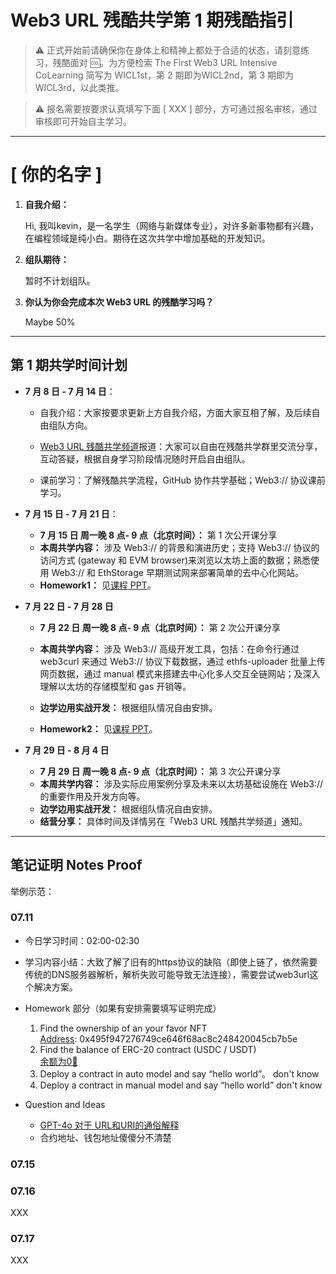 # Web3 URL 残酷共学第 1 期残酷指引

> ⚠️ 正式开始前请确保你在身体上和精神上都处于合适的状态，请刻意练习，残酷面对 🆒。为方便检索 The First Web3 URL Intensive CoLearning 简写为 WICL1st，第 2 期即为WICL2nd，第 3 期即为 WICL3rd，以此类推。

> ⚠️ 报名需要按要求认真填写下面 [ XXX ] 部分，方可通过报名审核，通过审核即可开始自主学习。

---

# [ 你的名字 ]

1. **自我介绍：**

   Hi, 我叫kevin，是一名学生（网络与新媒体专业），对许多新事物都有兴趣，在编程领域是纯小白。期待在这次共学中增加基础的开发知识。 

2. **组队期待：**

   暂时不计划组队。 

3. **你认为你会完成本次 Web3 URL 的残酷学习吗？**

   Maybe 50% 

---

## 第 1 期共学时间计划

- **7 月 8 日 - 7 月 14 日**：

  - 自我介绍：大家按要求更新上方自我介绍，方面大家互相了解，及后续自由组队方向。

  -  [Web3 URL 残酷共学频道](https://t.me/LXDAO/8748)报道：大家可以自由在残酷共学群里交流分享，互动答疑，根据自身学习阶段情况随时开启自由组队。

  - 课前学习：了解残酷共学流程，GitHub 协作共学基础；Web3:// 协议课前学习。

- **7 月 15 日 - 7 月 21 日**：

  - **7 月 15 日 周一晚 8 点- 9 点（北京时间）：** 第 1 次公开课分享
  - **本周共学内容：** 涉及 Web3://  的背景和演进历史；支持 Web3://  协议的访问方式 (gateway 和 EVM browser)来浏览以太坊上面的数据；熟悉使用 Web3://  和 EthStorage 早期测试网来部署简单的去中心化网站。
  - **Homework1：** 见[课程 PPT](https://docs.google.com/presentation/d/1egJUKJrjC9wjkmOF9sLBkTSwHpd6hl8FXkWehPW7kFk/edit#slide=id.g1754f50a55c_0_11)。

- **7 月 22 日 - 7 月 28 日**
  - **7 月 22 日 周一晚 8 点- 9 点（北京时间）：** 第 2 次公开课分享

  - **本周共学内容：** 涉及 Web3://  高级开发工具，包括：在命令行通过 web3curl 来通过 Web3://  协议下载数据，通过 ethfs-uploader 批量上传网页数据，通过 manual 模式来搭建去中心化多人交互全链网站；及深入理解以太坊的存储模型和 gas 开销等。
  - **边学边用实战开发：** 根据组队情况自由安排。
  - **Homework2：** 见[课程 PPT](https://docs.google.com/presentation/d/1egJUKJrjC9wjkmOF9sLBkTSwHpd6hl8FXkWehPW7kFk/edit#slide=id.g1754f50a55c_0_11)。

- **7 月 29 日 - 8 月 4 日**
  - **7 月 29 日 周一晚 8 点- 9 点（北京时间）：** 第 3 次公开课分享
  - **本周共学内容：** 涉及实际应用案例分享及未来以太坊基础设施在 Web3://  的重要作用及开发方向等。
  - **边学边用实战开发：** 根据组队情况自由安排。
  - **结营分享：** 具体时间及详情另在「Web3 URL 残酷共学频道」通知。

---

## 笔记证明 Notes Proof
<!-- Content_START --> 


举例示范：
### 07.11
- 今日学习时间：02:00-02:30
- 学习内容小结：大致了解了旧有的https协议的缺陷（即使上链了，依然需要传统的DNS服务器解析，解析失败可能导致无法连接），需要尝试web3url这个解决方案。
- Homework 部分（如果有安排需要填写证明完成）
  1. Find the ownership of an your favor NFT  
     [Address](https://www.okx.com/zh-hans/web3/marketplace/nft/asset/eth/0x495f947276749ce646f68ac8c248420045cb7b5e/66715350905427708617977118345690940547009007228083230062133529391249007575050): 0x495f947276749ce646f68ac8c248420045cb7b5e
  3. Find the balance of ERC-20 contract (USDC / USDT)  
     [余额为0🤣](https://etherscan.io/address/0x0d96bda6c20fc9b29f3e9289f09a58465ec52946)
  5. Deploy a contract in auto model and say “hello world”。
     don't know
  7. Deploy a contract in manual model and say “hello world”
     don't know



- Question and Ideas
   - [GPT-4o 对于 URL和URI的通俗解释](https://chatgpt.com/share/57a16d97-3ac3-4798-a10d-cc58eebb12d2)
   - 合约地址、钱包地址傻傻分不清楚

### 07.15

### 07.16

XXX

### 07.17

XXX
<!-- Content_END -->
